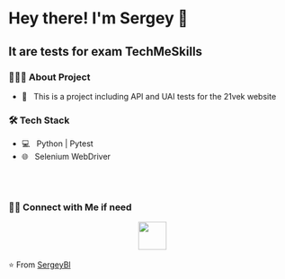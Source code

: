 <h1> Hey there! I'm Sergey 👋 </h1>
<h2> It are tests for exam TechMeSkills </h2>

<h3> 👨🏻‍💻 About Project </h3>

- 🔭 &nbsp; This is a project including API and UAI tests for the 21vek website

<h3>🛠 Tech Stack</h3>

- 💻 &nbsp; Python | Pytest
- 🌐 &nbsp; Selenium WebDriver


<br>


</br>



<h3> 🤝🏻 Connect with Me if need</h3>

<p align="center">
&nbsp; <a href="mailto:blotskiy.sergey@gmail.com" target="_blank" rel="noopener noreferrer"><img src="https://img.icons8.com/plasticine/100/000000/gmail.png"  width="50" /></a>
</p>

⭐️ From [SergeyBl](https://github.com/Sergey-Bl)